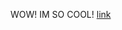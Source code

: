 WOW! IM SO COOL!
[link](https://github.com/SciBorgs/SciGuides/blob/main/projects/DifferentialDrive.md)
